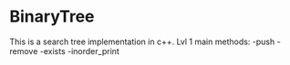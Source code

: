# BinaryTree

This is a search tree implementation in c++.
Lvl 1 main methods:
-push
-remove
-exists
-inorder_print
